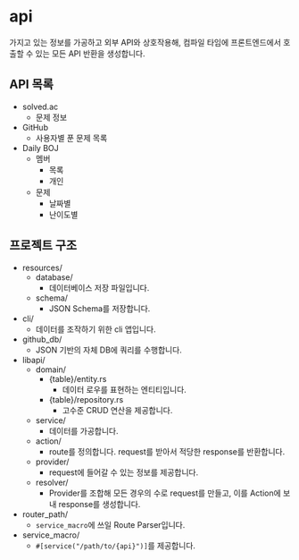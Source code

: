 # api

가지고 있는 정보를 가공하고 외부 API와 상호작용해,
컴파일 타임에 프론트엔드에서 호출할 수 있는 모든 API 반환을 생성합니다.

## API 목록

- solved.ac
  - 문제 정보
- GitHub
  - 사용자별 푼 문제 목록
- Daily BOJ
  - 멤버
    - 목록
    - 개인
  - 문제
    - 날짜별
    - 난이도별

## 프로젝트 구조

- resources/
  - database/
    - 데이터베이스 저장 파일입니다.
  - schema/
    - JSON Schema를 저장합니다.
- cli/
  - 데이터를 조작하기 위한 cli 앱입니다.
- github_db/
  - JSON 기반의 자체 DB에 쿼리를 수행합니다.
- libapi/
  - domain/
    - {table}/entity.rs
      - 데이터 로우를 표현하는 엔티티입니다.
    - {table}/repository.rs
      - 고수준 CRUD 연산을 제공합니다.
  - service/
    - 데이터를 가공합니다.
  - action/
    - route를 정의합니다. request를 받아서 적당한 response를 반환합니다.
  - provider/
    - request에 들어갈 수 있는 정보를 제공합니다.
  - resolver/
    - Provider를 조합해 모든 경우의 수로 request를 만들고,
      이를 Action에 보내 response를 생성합니다.
- router_path/
  - `service_macro`에 쓰일 Route Parser입니다.
- service_macro/
  - `#[service("/path/to/{api}")]`를 제공합니다.
